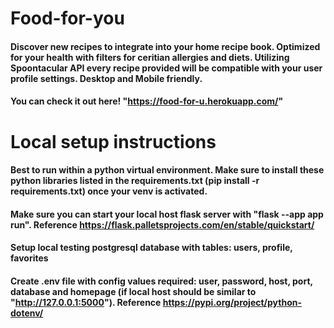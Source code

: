 # Food-for-you
#### Discover new recipes to integrate into your home recipe book. Optimized for your health with filters for ceritian allergies and diets. Utilizing Spoontacular API every recipe provided will be compatible with your user profile settings. Desktop and Mobile friendly.
#### You can check it out here! "https://food-for-u.herokuapp.com/"

# Local setup instructions
#### Best to run within a python virtual environment. Make sure to install these python libraries listed in the requirements.txt (pip install -r requirements.txt) once your venv is activated.
#### Make sure you can start your local host flask server with "flask --app app run". Reference https://flask.palletsprojects.com/en/stable/quickstart/
#### Setup local testing postgresql database with tables: users, profile, favorites
#### Create .env file with config values required: user, password, host, port, database and homepage (if local host should be similar to "http://127.0.0.1:5000"). Reference https://pypi.org/project/python-dotenv/


